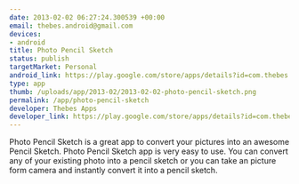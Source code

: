 ```yaml
--- 
date: 2013-02-02 06:27:24.300539 +00:00
email: thebes.android@gmail.com
devices: 
- android
title: Photo Pencil Sketch
status: publish
targetMarket: Personal
android_link: https://play.google.com/store/apps/details?id=com.thebes.photosketch
type: app
thumb: /uploads/app/2013-02/2013-02-02-photo-pencil-sketch.png
permalink: /app/photo-pencil-sketch
developer: Thebes Apps
developer_link: https://play.google.com/store/apps/details?id=com.thebes.photosketch
---
```


Photo Pencil Sketch is a great app to convert your pictures into an awesome Pencil Sketch. Photo Pencil Sketch app is very easy to use. You can convert any of your existing photo into a pencil sketch or you can take an picture form camera and instantly convert it into a pencil sketch.
